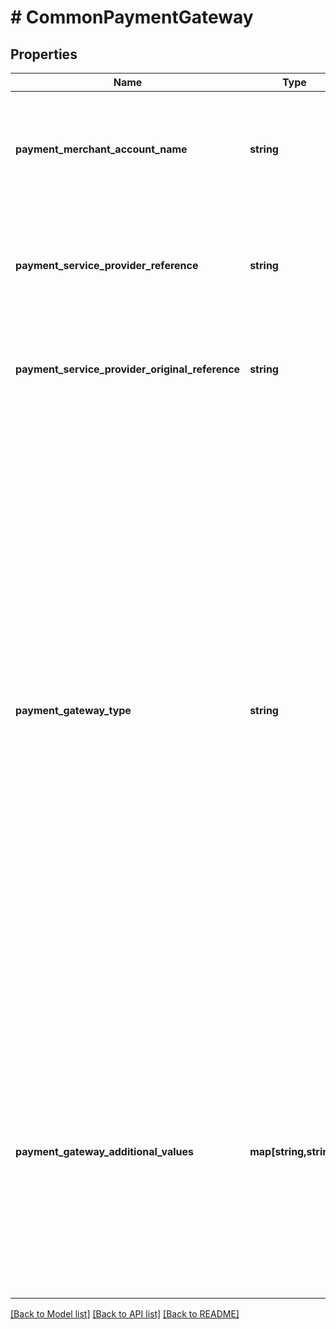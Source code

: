 # # CommonPaymentGateway

## Properties

Name | Type | Description | Notes
------------ | ------------- | ------------- | -------------
**payment_merchant_account_name** | **string** | The name / identifier of the party selling goods or services to shoppers via an e-commerce website, a mobile app, on a point of sale, or across all three channels. |
**payment_service_provider_reference** | **string** | Unique payment reference set by the payment service provider. Note that every action will result in a different reference. The original reference can be found below. | [readonly]
**payment_service_provider_original_reference** | **string** | The PSP reference associated with the original payment prior to the modification (refund, manual capture) request. | [optional] [readonly]
**payment_gateway_type** | **string** | Payment service provider used to process payments. &lt;details&gt;   &lt;summary&gt;**Payment Gateway Types**&lt;/summary&gt;    * &#x60;ADYEN&#x60; - Adyen ([More info](https://www.adyen.com/))   * &#x60;CYBERSOURCE&#x60; - Cybersource ([More info](https://www.cybersource.com/))   * &#x60;HYPERPAY&#x60; - Hyperpay ([More info](https://www.hyperpay.com/))   * &#x60;ADDONPAYMENTS&#x60; - Addon Payments ([More info](https://www.addonpayments.com/))   * &#x60;MEWS&#x60; - Mews ([More info](https://www.mews.com/))   * &#x60;NGENIUS&#x60; - Network International ([More info](https://www.network.ae/))   * &#x60;MULTISAFE&#x60; - MultiSafePay ([More info](https://www.multisafepay.com/))   * &#x60;SUMUP&#x60; - SumUp Payments ([More info](https://sumup.com/))   * &#x60;IZETTLE&#x60; - iZettle ([More info](https://www.izettle.com/))   * &#x60;STRIPE&#x60; - Stripe ([More info](https://stripe.com/))   * &#x60;WORLDPAY&#x60; - WorldPay ([More info](https://online.worldpay.com/))   * &#x60;GOOGLE&#x60; - Google Pay ([More info](https://developers.google.com/pay/api))   * &#x60;EXTERNAL&#x60; - The payment is settled externally.   * &#x60;OTHER&#x60; - Payment provider not listed above.   * &#x60;NONE&#x60; - No payment provider is used.    &lt;/details&gt;    &gt; Used to aid in serialization, deserialization, and validation. |
**payment_gateway_additional_values** | **map[string,string]** | Additional (conditional) values returned by the payment service provider.  There are many additional data elements that can be returned. The list is long and growing, so we can&#39;t mention all of them here.  For example:   * Cardholder Name   * Cardnumber (last digits only)   * Card Scheme   * Shopper IP   * Card Issuer Country   * Card Issuer Name   * Fraudscore   * Transaction Type   * Payment Status   * Username | [optional] [readonly]

[[Back to Model list]](../../README.md#models) [[Back to API list]](../../README.md#endpoints) [[Back to README]](../../README.md)
